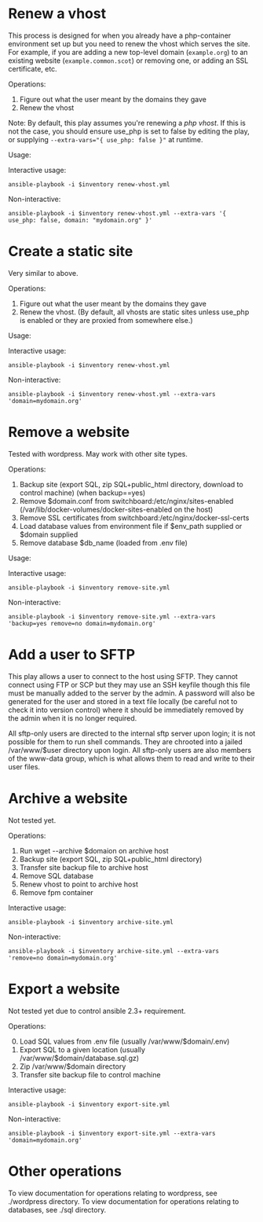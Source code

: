 Renew a vhost
===============

This process is designed for when you already have a php-container environment set up but you need to renew the vhost which serves the site. For example, if you are adding a new top-level domain (`example.org`) to an existing website (`example.common.scot`) or removing one, or adding an SSL certificate, etc.

Operations: 

1. Figure out what the user meant by the domains they gave
2. Renew the vhost

Note: By default, this play assumes you're renewing a _php vhost_. If this is not the case, you should ensure use_php is set to false by editing the play, or supplying `--extra-vars="{ use_php: false }"` at runtime.

Usage:

Interactive usage:

    ansible-playbook -i $inventory renew-vhost.yml

Non-interactive:

    ansible-playbook -i $inventory renew-vhost.yml --extra-vars '{ use_php: false, domain: "mydomain.org" }'

Create a static site
================

Very similar to above. 

Operations: 

1. Figure out what the user meant by the domains they gave
2. Renew the vhost. (By default, all vhosts are static sites unless use_php is enabled or they are proxied from somewhere else.)

Usage:

Interactive usage:

    ansible-playbook -i $inventory renew-vhost.yml

Non-interactive:

    ansible-playbook -i $inventory renew-vhost.yml --extra-vars 'domain=mydomain.org'

Remove a website
================

Tested with wordpress. May work with other site types.

Operations:

1. Backup site (export SQL, zip SQL+public_html directory, download to control machine) (when backup==yes)
2. Remove $domain.conf from switchboard:/etc/nginx/sites-enabled (/var/lib/docker-volumes/docker-sites-enabled on the host)
3. Remove SSL certificates from switchboard:/etc/nginx/docker-ssl-certs
4. Load database values from environment file if $env_path supplied or $domain supplied
5. Remove database $db_name (loaded from .env file)

Usage:

Interactive usage:

	ansible-playbook -i $inventory remove-site.yml

Non-interactive:

	ansible-playbook -i $inventory remove-site.yml --extra-vars 'backup=yes remove=no domain=mydomain.org'

Add a user to SFTP
=================
This play allows a user to connect to the host using SFTP. They cannot connect using FTP or SCP but they may use an SSH keyfile though this file must be manually added to the server by the admin. A password will also be generated for the user and stored in a text file locally (be careful not to check it into version control) where it should be immediately removed by the admin when it is no longer required.

All sftp-only users are directed to the internal sftp server upon login; it is not possible for them to run shell commands. They are chrooted into a jailed /var/www/$user directory upon login. All sftp-only users are also members of the www-data group, which is what allows them to read and write to their user files.

Archive a website
=================

Not tested yet.

Operations:

1. Run wget --archive $domaion on archive host
2. Backup site (export SQL, zip SQL+public_html directory)
3. Transfer site backup file to archive host
4. Remove SQL database
5. Renew vhost to point to archive host
6. Remove fpm container

Interactive usage:

	ansible-playbook -i $inventory archive-site.yml

Non-interactive:

	ansible-playbook -i $inventory archive-site.yml --extra-vars 'remove=no domain=mydomain.org'

Export a website
=================

Not tested yet due to control ansible 2.3+ requirement.

Operations:

0. Load SQL values from .env file (usually /var/www/$domain/.env)
1. Export SQL to a given location (usually /var/www/$domain/database.sql.gz)
2. Zip /var/www/$domain directory
3. Transfer site backup file to control machine

Interactive usage:

	ansible-playbook -i $inventory export-site.yml

Non-interactive:

	ansible-playbook -i $inventory export-site.yml --extra-vars 'domain=mydomain.org'

Other operations
================

To view documentation for operations relating to wordpress, see ./wordpress directory. To view documentation for operations relating to databases, see ./sql directory.